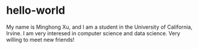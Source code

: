 # hello-world

My name is Minghong Xu, and I am a student in the University of California, Irvine.
I am very interesed in computer science and data science. Very willing to meet new friends!

